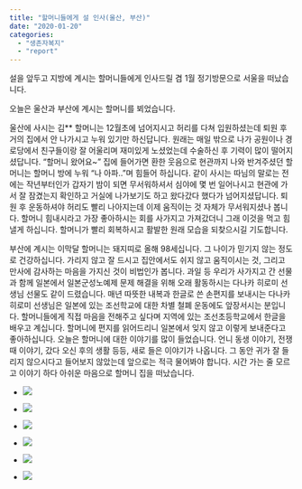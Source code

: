 ```yaml
---
title: "할머니들에게 설 인사(울산, 부산)"
date: "2020-01-20"
categories: 
  - "생존자복지"
  - "report"
---
```


설을 앞두고 지방에 계시는 할머니들에게 인사드릴 겸 1월 정기방문으로 서울을 떠났습니다.

오늘은 울산과 부산에 계시는 할머니를 뵈었습니다.

울산에 사시는 김\*\* 할머니는 12월초에 넘어지시고 허리를 다쳐 입원하셨는데 퇴원 후 거의 집에서 안 나가시고 누워 있기만 하신답니다. 원래는 매일 밖으로 나가 공원이나 경로당에서 친구들이랑 잘 어울리며 재미있게 노셨었는데 수술하신 후 기력이 많이 떨어지셨답니다. “할머니 왔어요~” 집에 들어가면 환한 웃음으로 현관까지 나와 반겨주셨던 할머니는 할머니 방에 누워 “나 아파..”며 힘들어 하십니다. 같이 사시는 따님의 말로는 전에는 작년부터인가 갑자기 밤이 되면 무서워하셔서 심야에 몇 번 일어나시고 현관에 가서 잘 잠겼는지 확인하고 거실에 나가보기도 하고 왔다갔다 했다가 넘어지셨답니다. 퇴원 후 운동하셔야 허리도 빨리 나아지는데 이제 움직이는 것 자체가 무서워지셨나 봅니다. 할머니 힘내시라고 가장 좋아하시는 회를 사가지고 가져갔더니 그래 이것을 먹고 힘낼게 하십니다. 할머니가 빨리 회복하시고 활발한 원래 모습을 되찾으시길 기도합니다.

부산에 계시는 이막달 할머니는 돼지띠로 올해 98세십니다. 그 나이가 믿기지 않는 정도로 건강하십니다. 가리지 않고 잘 드시고 집안에서도 쉬지 않고 움직이시는 것, 그리고 만사에 감사하는 마음을 가지신 것이 비법인가 봅니다. 과일 등 우리가 사가지고 간 선물과 함께 일본에서 일본군성노예제 문제 해결을 위해 오래 활동하시는 다나카 히로미 선생님 선물도 같이 드렸습니다. 매년 따뜻한 내복과 한글로 쓴 손편지를 보내시는 다나카 히로미 선생님은 일본에 있는 조선학교에 대한 차별 철폐 운동에도 앞장서시는 분입니다. 할머니들에게 직접 마음을 전해주고 싶다며 지역에 있는 조선초등학교에서 한글을 배우고 계십니다. 할머니에 편지를 읽어드리니 일본에서 잊지 않고 이렇게 보내준다고 좋아하십니다. 오늘은 할머니에 대한 이야기를 많이 들었습니다. 언니 동생 이야기, 전쟁 때 이야기, 갔다 오신 후의 생활 등등, 새로 들은 이야기가 나옵니다. 그 동안 귀가 잘 들리지 않으시다고 들어보지 않았는데 앞으로는 적극 물어봐야 합니다. 시간 가는 줄 모르고 이야기 하다 아쉬운 마음으로 할머니 집을 떠났습니다.

- ![](http://womenandwar.net/kr/wp-content/uploads/2020/01/photo_2020-01-20_21-50-16-1-1024x768.jpg)
    
- ![](http://womenandwar.net/kr/wp-content/uploads/2020/01/photo_2020-01-23_10-16-44-1024x768.jpg)
    
- ![](http://womenandwar.net/kr/wp-content/uploads/2020/01/photo_2020-01-23_10-05-50-768x1024.jpg)
    
- ![](http://womenandwar.net/kr/wp-content/uploads/2020/01/photo_2020-01-23_10-05-45-1-768x1024.jpg)
    
- ![](http://womenandwar.net/kr/wp-content/uploads/2020/01/photo_2020-01-22_10-55-48-1-1011x1024.jpg)
    

- ![](http://womenandwar.net/kr/wp-content/uploads/2020/01/photo_2020-01-22_10-55-57-1-1024x619.jpg)
